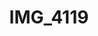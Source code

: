 ---
pid: '110'
layout: photos
title: IMG_4119
filename: IMG_4119.jpg
caption: clown circus poster
permalink: "/photos/110.html"
---
